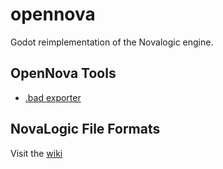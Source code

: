 # opennova

Godot reimplementation of the Novalogic engine.

## OpenNova Tools

- [.bad exporter](https://github.com/taylorfinnell/onbadexporter/)

## NovaLogic File Formats

Visit the [wiki](https://github.com/taylorfinnell/opennova/wiki)
